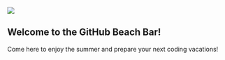 
![](https://github.com/octodemo/sf-2021-tug/blob/main/docs/img/mona-summer.png?raw=true)

## Welcome to the GitHub Beach Bar!

Come here to enjoy the summer and prepare your next coding vacations!